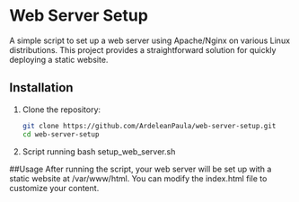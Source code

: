 # Web Server Setup

A simple script to set up a web server using Apache/Nginx on various Linux distributions. This project provides a straightforward solution for quickly deploying a static website.
## Installation

1. Clone the repository:
   ```bash
   git clone https://github.com/ArdeleanPaula/web-server-setup.git
   cd web-server-setup
 2. Script running
    bash setup_web_server.sh

    
##Usage
After running the script, your web server will be set up with a static website at /var/www/html. You can modify the index.html file to customize your content.
     
